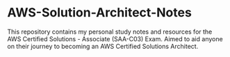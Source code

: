 # AWS-Solution-Architect-Notes
This repository contains my personal study notes and resources for the AWS Certified Solutions - Associate (SAA-C03) Exam. 
Aimed to aid anyone on their journey to becoming an AWS Certified Solutions Architect.
